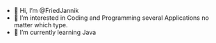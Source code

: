 - 👋 Hi, I’m @FriedJannik
- 👀 I’m interested in Coding and Programming several Applications no matter which type.
- 🌱 I’m currently learning Java

<!---
FriedJannik/FriedJannik is a ✨ special ✨ repository because its `README.md` (this file) appears on your GitHub profile.
You can click the Preview link to take a look at your changes.
--->
